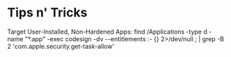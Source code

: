 # Tips n' Tricks

Target User-Installed, Non-Hardened Apps:
find /Applications -type d -name "*.app" -exec codesign -dv --entitlements :- {} 2>/dev/null \; | grep -B 2 'com.apple.security.get-task-allow'
